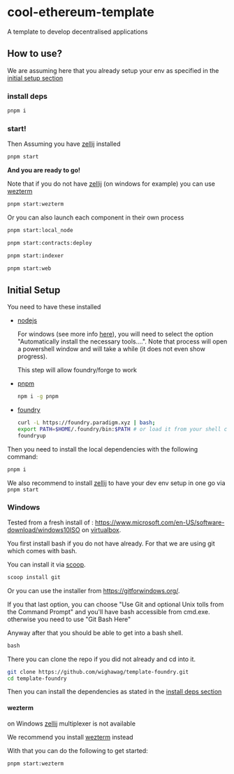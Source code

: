 # cool-ethereum-template

A template to develop decentralised applications

## How to use?

We are assuming here that you already setup your env as specified in the [initial setup section](#initial-setup)

### install deps

```bash
pnpm i
```

### start!

Then Assuming you have [zellij](https://zellij.dev/) installed

```bash
pnpm start
```

**And you are ready to go!**

Note that if you do not have [zellij](https://zellij.dev/) (on windows for example) you can use [wezterm](https://wezfurlong.org/wezterm/index.html)

```bash
pnpm start:wezterm
```

Or you can also launch each component in their own process

```bash
pnpm start:local_node
```

```bash
pnpm start:contracts:deploy
```

```bash
pnpm start:indexer
```

```bash
pnpm start:web
```

## Initial Setup

You need to have these installed

- [nodejs](https://nodejs.org/en)

  For windows (see more info [here](#windows)), you will need to select the option "Automatically install the necessary tools....". Note that process will open a powershell window and will take a while (it does not even show progress).

  This step will allow foundry/forge to work

- [pnpm](https://pnpm.io/)

  ```bash
  npm i -g pnpm
  ```

- [foundry](https://getfoundry.sh/)

  ```bash
  curl -L https://foundry.paradigm.xyz | bash;
  export PATH=$HOME/.foundry/bin:$PATH # or load it from your shell config which the script above should have configured
  foundryup
  ```

Then you need to install the local dependencies with the following command:

```bash
pnpm i
```

We also recommend to install [zellij](https://zellij.dev/) to have your dev env setup in one go via `pnpm start`

### Windows

Tested from a fresh install of : https://www.microsoft.com/en-US/software-download/windows10ISO on [virtualbox](https://www.virtualbox.org/).

You first install bash if you do not have already. For that we are using git which comes with bash.

You can install it via [scoop](https://scoop.sh/).

```bat
scoop install git
```

Or you can use the installer from https://gitforwindows.org/.

If you that last option, you can choose "Use Git and optional Unix tolls from the Command Prompt" and you'll have bash accessible from cmd.exe. otherwise you need to use "Git Bash Here"

Anyway after that you should be able to get into a bash shell.

```bat
bash
```

There you can clone the repo if you did not already and cd into it.

```bash
git clone https://github.com/wighawag/template-foundry.git
cd template-foundry
```

Then you can install the dependencies as stated in the [install deps section](#install-deps)

#### wezterm

on Windows [zellij](https://zellij.dev/) multiplexer is not available

We recommend you install [wezterm](https://wezfurlong.org/wezterm/install/windows.html) instead

With that you can do the following to get started:

```bash
pnpm start:wezterm
```
